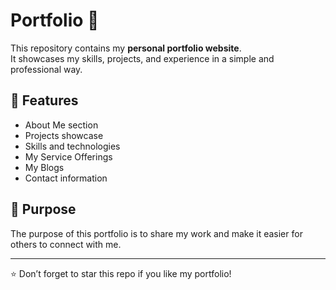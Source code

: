 # Portfolio 🌟  

This repository contains my **personal portfolio website**.  
It showcases my skills, projects, and experience in a simple and professional way.  

## 📂 Features  
- About Me section  
- Projects showcase  
- Skills and technologies
- My Service Offerings
- My Blogs  
- Contact information  

## 🚀 Purpose  
The purpose of this portfolio is to share my work and make it easier for others to connect with me.  

---  

⭐ Don’t forget to star this repo if you like my portfolio!  

